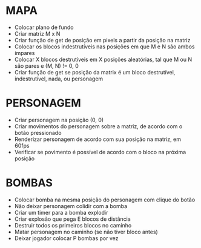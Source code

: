# MAPA
* Colocar plano de fundo
* Criar matriz M x N
* Criar função de get de posição em pixels a partir da posição na matriz
* Colocar os blocos indestrutíveis nas posições em que M e N são ambos ímpares
* Colocar X blocos destrutíveis em X posições aleatórias, tal que M ou N são pares e (M, N) != 0, 0
* Criar função de get se posição da matrix é um bloco destrutível, indestrutível, nada, ou personagem

# PERSONAGEM
* Criar personagem na posição (0, 0)
* Criar movimentos do personagem sobre a matriz, de acordo com o botão pressionado
* Renderizar personagem de acordo com sua posição na matriz, em 60fps
* Verificar se povimento é possível de acordo com o bloco na próxima posição

# BOMBAS
* Colocar bomba na mesma posição do personagem com clique do botão
* Não deixar personagem colidir com a bomba
* Criar um timer para a bomba explodir
* Criar explosão que pega E blocos de distância
* Destruir todos os primeiros blocos no caminho
* Matar personagem no caminho (se não tiver bloco antes)
* Deixar jogador colocar P bombas por vez
